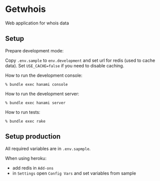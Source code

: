 # Getwhois
Web application for whois data

## Setup

Prepare development mode:

Copy `.env.sample` to `env.development` and set url for redis (used to cache data).
Set `USE_CACHE=false` if you need to disable caching.

How to run the development console:

```
% bundle exec hanami console
```

How to run the development server:

```
% bundle exec hanami server
```

How to run tests:

```
% bundle exec rake
```
## Setup production
All required variables are in `.env.sapmple`.

When using heroku:
- add redis in `Add-ons`
- in `Settings` open `Config Vars` and set variables from sample
